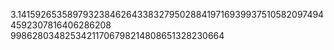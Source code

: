 3.141592653589793238462643383279502884197169399375105820974944592307816406286208
99862803482534211706798214808651328230664